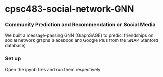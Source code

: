 # cpsc483-social-network-GNN

### Community Prediction and Recommendation on Social Media

We built a message-passing GNN (GraphSAGE) to predict friendships on social network graphs (Facebook and Google Plus from the SNAP Stanford database)

### Set up

Open the ipynb files and run them respectively

